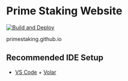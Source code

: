 # Prime Staking Website

[![Build and Deploy](https://github.com/primestaking/ps-website/actions/workflows/deploy.yml/badge.svg)](https://github.com/primestaking/ps-website/actions/workflows/deploy.yml)

primestaking.github.io

## Recommended IDE Setup

- [VS Code](https://code.visualstudio.com/) + [Volar](https://marketplace.visualstudio.com/items?itemName=Vue.volar)

